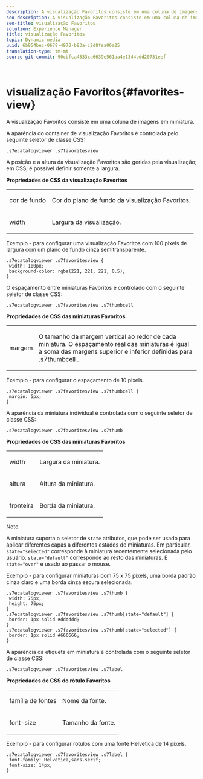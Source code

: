 ```yaml
---
description: A visualização Favoritos consiste em uma coluna de imagens em miniatura.
seo-description: A visualização Favoritos consiste em uma coluna de imagens em miniatura.
seo-title: visualização Favoritos
solution: Experience Manager
title: visualização Favoritos
topic: Dynamic media
uuid: 6b954bec-0678-4970-b83a-c2d8fea06a25
translation-type: tm+mt
source-git-commit: 90cbfca4533ca6639e561aa4e1344bdd20731eef

---
```



# visualização Favoritos{#favorites-view}

A visualização Favoritos consiste em uma coluna de imagens em miniatura.

<!--<a id="section_B6EFCCADB5A5495DAE6BBE42F7F405CB"></a>-->

A aparência do container de visualização Favoritos é controlada pelo seguinte seletor de classe CSS:

```
.s7ecatalogviewer .s7favoritesview
```

A posição e a altura da visualização Favoritos são geridas pela visualização; em CSS, é possível definir somente a largura.

**Propriedades de CSS da visualização Favoritos**

<table id="table_C48C56E696304C9BAFEE71BA9EA9A174"> 
 <tbody> 
  <tr> 
   <td colname="col1"> <p> <span class="codeph"> cor de fundo </span> </p> </td> 
   <td colname="col2"> <p> Cor do plano de fundo da visualização Favoritos. </p> </td> 
  </tr> 
  <tr> 
   <td colname="col1"> <p> <span class="codeph"> width </span> </p> </td> 
   <td colname="col2"> <p>Largura da visualização. </p> </td> 
  </tr> 
 </tbody> 
</table>

Exemplo - para configurar uma visualização Favoritos com 100 pixels de largura com um plano de fundo cinza semitransparente.

```
.s7ecatalogviewer .s7favoritesview { 
 width: 100px; 
 background-color: rgba(221, 221, 221, 0.5); 
}
```

O espaçamento entre miniaturas Favoritos é controlado com o seguinte seletor de classe CSS:

```
.s7ecatalogviewer .s7favoritesview .s7thumbcell
```

**Propriedades de CSS das miniaturas Favoritos**

<table id="table_EED8CE63D805458196DE0E87C7E9945F"> 
 <tbody> 
  <tr> 
   <td colname="col1"> <p> <span class="codeph"> margem </span> </p> </td> 
   <td colname="col2"> <p> O tamanho da margem vertical ao redor de cada miniatura. O espaçamento real das miniaturas é igual à soma das margens superior e inferior definidas para <span class="codeph"> .s7thumbcell </span>. </p> </td> 
  </tr> 
 </tbody> 
</table>

Exemplo - para configurar o espaçamento de 10 pixels.

```
.s7ecatalogviewer .s7favoritesview .s7thumbcell { 
 margin: 5px; 
}
```

A aparência da miniatura individual é controlada com o seguinte seletor de classe CSS:

```
.s7ecatalogviewer .s7favoritesview .s7thumb
```

**Propriedades de CSS das miniaturas Favoritos**

<table id="table_6F5B1438CAFA49E9B33400C6970ABDA1"> 
 <tbody> 
  <tr> 
   <td colname="col1"> <p> <span class="codeph"> width </span> </p> </td> 
   <td colname="col2"> <p>Largura da miniatura. </p> </td> 
  </tr> 
  <tr> 
   <td colname="col1"> <p> <span class="codeph"> altura </span> </p> </td> 
   <td colname="col2"> <p>Altura da miniatura. </p> </td> 
  </tr> 
  <tr> 
   <td colname="col1"> <p> <span class="codeph"> fronteira </span> </p> </td> 
   <td colname="col2"> <p>Borda da miniatura. </p> </td> 
  </tr> 
 </tbody> 
</table>

>[!NOTE]
>
>A miniatura suporta o seletor de `state` atributos, que pode ser usado para aplicar diferentes capas a diferentes estados de miniaturas. Em particular, `state="selected"` corresponde à miniatura recentemente selecionada pelo usuário. `state="default"` corresponde ao resto das miniaturas. E `state="over"` é usado ao passar o mouse.

Exemplo - para configurar miniaturas com 75 x 75 pixels, uma borda padrão cinza claro e uma borda cinza escura selecionada.

```
.s7ecatalogviewer .s7favoritesview .s7thumb { 
 width: 75px; 
 height: 75px;  
} 
.s7ecatalogviewer .s7favoritesview .s7thumb[state="default"] { 
 border: 1px solid #dddddd; 
} 
.s7ecatalogviewer .s7favoritesview .s7thumb[state="selected"] { 
 border: 1px solid #666666; 
}
```

A aparência da etiqueta em miniatura é controlada com o seguinte seletor de classe CSS:

```
.s7ecatalogviewer .s7favoritesview .s7label
```

**Propriedades de CSS do rótulo Favoritos**

<table id="table_B41339A16ACB46CB87D3EB1FD05FA2CD"> 
 <tbody> 
  <tr> 
   <td colname="col1"> <p> <span class="codeph"> família de fontes </span> </p> </td> 
   <td colname="col2"> <p>Nome da fonte. </p> </td> 
  </tr> 
  <tr> 
   <td colname="col1"> <p> <span class="codeph"> font-size </span> </p> </td> 
   <td colname="col2"> <p>Tamanho da fonte. </p> </td> 
  </tr> 
 </tbody> 
</table>

Exemplo - para configurar rótulos com uma fonte Helvetica de 14 pixels.

```
.s7ecatalogviewer .s7favoritesview .s7label { 
 font-family: Helvetica,sans-serif; 
 font-size: 14px; 
}
```


